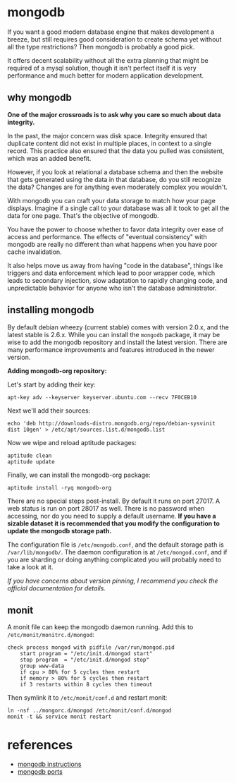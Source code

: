 
# mongodb

If you want a good modern database engine that makes development a breeze, but still requires good consideration to create schema yet without all the type restrictions?  Then mongodb is probably a good pick.

It offers decent scalability without all the extra planning that might be required of a mysql solution, though it isn't perfect itself it is very performance and much better for modern application development.


## why mongodb

**One of the major crossroads is to ask why you care so much about data integrity.**

In the past, the major concern was disk space.  Integrity ensured that duplicate content did not exist in multiple places, in context to a single record.  This practice also ensured that the data you pulled was consistent, which was an added benefit.

However, if you look at relational a database schema and then the website that gets generated using the data in that database, do you still recognize the data?  Changes are for anything even moderately complex you wouldn't.

With mongodb you can craft your data storage to match how your page displays.  Imagine if a single call to your database was all it took to get all the data for one page.  That's the objective of mongodb.

You have the power to choose whether to favor data integrity over ease of access and performance.  The effects of "eventual consistency" with mongodb are really no different than what happens when you have poor cache invalidation.

It also helps move us away from having "code in the database", things like triggers and data enforcement which lead to poor wrapper code, which leads to secondary injection, slow adaptation to rapidly changing code, and unpredictable behavior for anyone who isn't the database administrator.


## installing mongodb

By default debian wheezy (current stable) comes with version 2.0.x, and the latest stable is 2.6.x.  While you can install the `mongodb` package, it may be wise to add the mongodb repository and install the latest version.  There are many performance improvements and features introduced in the newer version.

**Adding mongodb-org repository:**

Let's start by adding their key:

    apt-key adv --keyserver keyserver.ubuntu.com --recv 7F0CEB10

Next we'll add their sources:

    echo 'deb http://downloads-distro.mongodb.org/repo/debian-sysvinit dist 10gen' > /etc/apt/sources.list.d/mongodb.list

Now we wipe and reload aptitude packages:

    aptitude clean
    aptitude update

Finally, we can install the mongodb-org package:

    aptitude install -ryq mongodb-org

There are no special steps post-install.  By default it runs on port 27017.  A web status is run on port 28017 as well.  There is no password when accessing, nor do you need to supply a default username.  **If you have a sizable dataset it is recommended that you modify the configuration to update the mongodb storage path.**

The configuration file is `/etc/mongodb.conf`, and the default storage path is `/var/lib/mongodb/`.  The daemon configuration is at `/etc/mongod.conf`, and if you are sharding or doing anything complicated you will probably need to take a look at it.

_If you have concerns about version pinning, I recommend you check the official documentation for details._


## monit

A monit file can keep the mongodb daemon running.  Add this to `/etc/monit/monitrc.d/mongod`:

    check process mongod with pidfile /var/run/mongod.pid
        start program = "/etc/init.d/mongod start"
        stop program  = "/etc/init.d/mongod stop"
        group www-data
        if cpu > 80% for 5 cycles then restart
        if memory > 80% for 5 cycles then restart
        if 3 restarts within 8 cycles then timeout

Then symlink it to `/etc/monit/conf.d` and restart monit:

    ln -nsf ../mongorc.d/mongod /etc/monit/conf.d/mongod
    monit -t && service monit restart


# references

- [mongodb instructions](http://docs.mongodb.org/manual/tutorial/install-mongodb-on-debian/)
- [mongodb ports](http://docs.mongodb.org/manual/reference/default-mongodb-port/)
